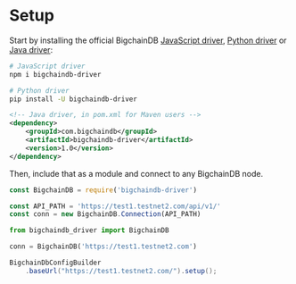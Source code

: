 # Setup

Start by installing the official BigchainDB [JavaScript driver](https://github.com/bigchaindb/js-bigchaindb-driver), [Python driver](https://github.com/bigchaindb/bigchaindb-driver) or [Java driver](https://github.com/bigchaindb/java-bigchaindb-driver):

```bash
# JavaScript driver
npm i bigchaindb-driver
```

```bash
# Python driver
pip install -U bigchaindb-driver
```

```xml
<!-- Java driver, in pom.xml for Maven users -->
<dependency>
	<groupId>com.bigchaindb</groupId>
	<artifactId>bigchaindb-driver</artifactId>
	<version>1.0</version>
</dependency>
```

Then, include that as a module and connect to any BigchainDB node.

```js
const BigchainDB = require('bigchaindb-driver')

const API_PATH = 'https://test1.testnet2.com/api/v1/'
const conn = new BigchainDB.Connection(API_PATH)
```

```python
from bigchaindb_driver import BigchainDB

conn = BigchainDB('https://test1.testnet2.com')
```

```java
BigchainDbConfigBuilder
	.baseUrl("https://test1.testnet2.com/").setup();
```
